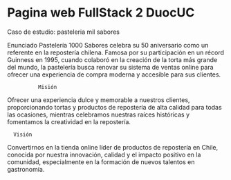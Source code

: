 # Pagina web FullStack 2 DuocUC
Caso de estudio: pasteleria mil sabores

  Enunciado 
Pastelería  1000  Sabores  celebra  su  50  aniversario  como  un  referente  en  la  repostería  chilena. 
Famosa por su participación en un récord Guinness en 1995, cuando colaboró en la creación de la 
torta más grande del mundo, la pastelería busca renovar su sistema de ventas online para ofrecer 
una experiencia de compra moderna y accesible para sus clientes. 
 
              Misión 
Ofrecer una experiencia dulce y memorable a nuestros clientes, proporcionando tortas y productos 
de  repostería  de  alta  calidad  para  todas  las  ocasiones,  mientras  celebramos  nuestras  raíces 
históricas y fomentamos la creatividad en la repostería. 
 
      Visión 
Convertirnos  en  la  tienda  online  líder  de  productos  de  repostería  en  Chile,  conocida  por  nuestra 
innovación, calidad y el impacto positivo en la comunidad, especialmente en la formación de nuevos 
talentos en gastronomía. 
  
